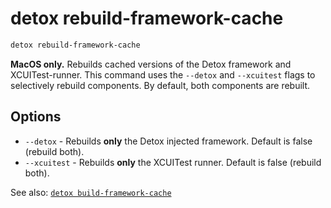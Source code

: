 # detox rebuild-framework-cache

```bash
detox rebuild-framework-cache
```

**MacOS only.**
Rebuilds cached versions of the Detox framework and XCUITest-runner.
This command uses the `--detox` and `--xcuitest` flags to selectively rebuild components. By default, both components are rebuilt.

## Options

- `--detox` - Rebuilds **only** the Detox injected framework. Default is false (rebuild both).
- `--xcuitest` - Rebuilds **only** the XCUITest runner. Default is false (rebuild both).

See also: [`detox build-framework-cache`](build-framework-cache.md)
